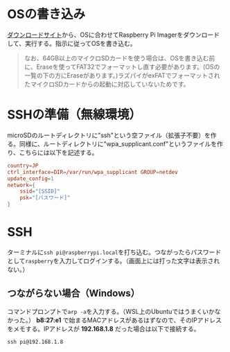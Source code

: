 # OSの書き込み
[ダウンロードサイト](https://www.raspberrypi.org/software/)から、OSに合わせてRaspberry Pi Imagerをダウンロードして、実行する。指示に従ってOSを書き込む。

> なお、64GB以上のマイクロSDカードを使う場合は、OSを書き込む前に、Eraseを使ってFAT32でフォーマットし直す必要があります。(OSの一覧の下の方にEraseがあります。)ラズパイがexFATでフォーマットされたマイクロSDカードからの起動に対応していないためです。

# SSHの準備（無線環境）
microSDのルートディレクトリに"ssh"という空ファイル（拡張子不要）を作る。同様に、ルートディレクトリに"wpa_supplicant.conf"というファイルを作り、こちらには以下を記述する。

```wpa_supplicant.conf
country=JP
ctrl_interface=DIR=/var/run/wpa_supplicant GROUP=netdev
update_config=1
network={
    ssid="[SSID]"
    psk="[パスワード]"
}
```

# SSH
ターミナルに`ssh pi@raspberrypi.local`を打ち込む。つながったらパスワードとして`raspberry`を入力してログインする。（画面上には打った文字は表示されない。）

## つながらない場合（Windows）
コマンドプロンプトで`arp -a`を入力する。（WSL上のUbuntuではうまくいかなかった。） **b8:27:e1** で始まるMACアドレスがあるはずなので、そのIPアドレスをメモする。IPアドレスが **192.168.1.8** だった場合は以下で接続する。

```
ssh pi@192.168.1.8
```
